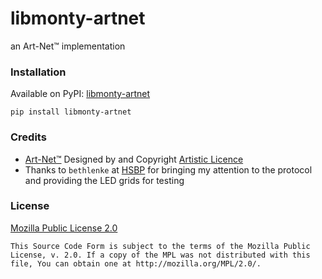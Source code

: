 libmonty-artnet
===============

an Art-Net™ implementation

### Installation

Available on PyPI: [libmonty-artnet](https://pypi.org/project/libmonty-artnet/)

```commandline
pip install libmonty-artnet
```

### Credits

- [Art-Net™](https://artisticlicence.com/support-and-resources/art-net-4/)
  Designed by and Copyright [Artistic Licence](https://artisticlicence.com/)
- Thanks to `bethlenke` at [HSBP](https://hsbp.org) for bringing my
  attention to the protocol and providing the LED grids for testing

### License

[Mozilla Public License 2.0](https://www.mozilla.org/en-US/MPL/2.0/)

```
This Source Code Form is subject to the terms of the Mozilla Public
License, v. 2.0. If a copy of the MPL was not distributed with this
file, You can obtain one at http://mozilla.org/MPL/2.0/.
```
